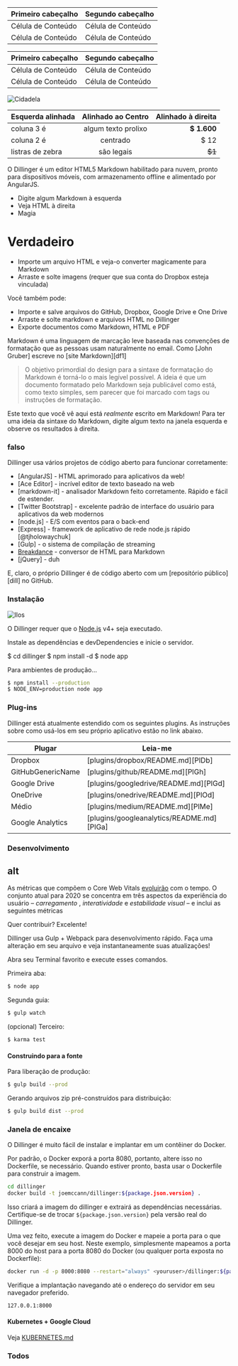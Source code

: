 Primeiro cabeçalho | Segundo cabeçalho
--- | ---
Célula de Conteúdo | Célula de Conteúdo
Célula de Conteúdo | Célula de Conteúdo

Primeiro cabeçalho | Segundo cabeçalho
--- | ---
Célula de Conteúdo | Célula de Conteúdo
Célula de Conteúdo | Célula de Conteúdo

![Cidadela](https://vignette.wikia.nocookie.net/masseffect/images/d/d7/MassEffect2Citadel.jpg/revision/latest?cb=20100721191415)

Esquerda alinhada | Alinhado ao Centro | Alinhado à direita
:-- | :-: | --:
coluna 3 é | algum texto prolixo | **$ 1.600**
coluna 2 é | centrado | $ 12
listras de zebra | são legais | ~~$1~~

O Dillinger é um editor HTML5 Markdown habilitado para nuvem, pronto para dispositivos móveis, com armazenamento offline e alimentado por AngularJS.

- Digite algum Markdown à esquerda
- Veja HTML à direita
- Magia

# Verdadeiro

- Importe um arquivo HTML e veja-o converter magicamente para Markdown
- Arraste e solte imagens (requer que sua conta do Dropbox esteja vinculada)

Você também pode:

- Importe e salve arquivos do GitHub, Dropbox, Google Drive e One Drive
- Arraste e solte markdown e arquivos HTML no Dillinger
- Exporte documentos como Markdown, HTML e PDF

Markdown é uma linguagem de marcação leve baseada nas convenções de formatação que as pessoas usam naturalmente no email. Como [John Gruber] escreve no [site Markdown][df1]

> O objetivo primordial do design para a sintaxe de formatação do Markdown é torná-lo o mais legível possível. A ideia é que um documento formatado pelo Markdown seja publicável como está, como texto simples, sem parecer que foi marcado com tags ou instruções de formatação.

Este texto que você vê aqui está *realmente* escrito em Markdown! Para ter uma ideia da sintaxe do Markdown, digite algum texto na janela esquerda e observe os resultados à direita.

### falso

Dillinger usa vários projetos de código aberto para funcionar corretamente:

- [AngularJS] - HTML aprimorado para aplicativos da web!
- [Ace Editor] - incrível editor de texto baseado na web
- [markdown-it] - analisador Markdown feito corretamente. Rápido e fácil de estender.
- [Twitter Bootstrap] - excelente padrão de interface do usuário para aplicativos da web modernos
- [node.js] - E/S com eventos para o back-end
- [Express] - framework de aplicativo de rede node.js rápido [@tjholowaychuk]
- [Gulp] - o sistema de compilação de streaming
- [Breakdance](https://breakdance.github.io/breakdance/) - conversor de HTML para Markdown
- [jQuery] - duh

E, claro, o próprio Dillinger é de código aberto com um [repositório público][dill] no GitHub.

### Instalação

![Ilos](https://lh3.googleusercontent.com/proxy/DDV8a7sLIWurhJtW8Ego9bq-JlwpfFFoR0tkLJQKKYXEXoWHB6ZUP5jGKD2VcYt3z1QVsgcn6L3GoU1ns8m9fvi3U51GzddA70ZUMHgzHvjl4-i7YOJY9cShBPrfjUhMQhxaJ97WFBp612XmjMXVGypfGkiBarN4PWxhiHkiYYNW7HGbtTpOcyt9GQ4Q23C2noxLTWFXZMcQZhRpQA_qzu2n6_H6CPViBnhSHpEl4JZAPaGCSJqgZg)

O Dillinger requer que o [Node.js](https://nodejs.org/) v4+ seja executado.

Instale as dependências e devDependencies e inicie o servidor.

$ cd dillinger
$ npm install -d
$ node app

Para ambientes de produção...

```sh
$ npm install --production
$ NODE_ENV=production node app
```

### Plug-ins

Dillinger está atualmente estendido com os seguintes plugins. As instruções sobre como usá-los em seu próprio aplicativo estão no link abaixo.

Plugar | Leia-me
--- | ---
Dropbox | [plugins/dropbox/README.md][PlDb]
GitHubGenericName | [plugins/github/README.md][PlGh]
Google Drive | [plugins/googledrive/README.md][PlGd]
OneDrive | [plugins/onedrive/README.md][PlOd]
Médio | [plugins/medium/README.md][PlMe]
Google Analytics | [plugins/googleanalytics/README.md][PlGa]

### Desenvolvimento

## alt

As métricas que compõem o Core Web Vitals [evoluirão](#evolving-web-vitals) com o tempo. O conjunto atual para 2020 se concentra em três aspectos da experiência do usuário – *carregamento* , *interatividade* e *estabilidade visual* – e inclui as seguintes métricas

Quer contribuir? Excelente!

Dillinger usa Gulp + Webpack para desenvolvimento rápido. Faça uma alteração em seu arquivo e veja instantaneamente suas atualizações!

Abra seu Terminal favorito e execute esses comandos.

Primeira aba:

```sh
$ node app
```

Segunda guia:

```sh
$ gulp watch
```

(opcional) Terceiro:

```sh
$ karma test
```

#### Construindo para a fonte

Para liberação de produção:

```sh
$ gulp build --prod
```

Gerando arquivos zip pré-construídos para distribuição:

```sh
$ gulp build dist --prod
```

### Janela de encaixe

O Dillinger é muito fácil de instalar e implantar em um contêiner do Docker.

Por padrão, o Docker exporá a porta 8080, portanto, altere isso no Dockerfile, se necessário. Quando estiver pronto, basta usar o Dockerfile para construir a imagem.

```sh
cd dillinger
docker build -t joemccann/dillinger:${package.json.version} .
```

Isso criará a imagem do dillinger e extrairá as dependências necessárias. Certifique-se de trocar `${package.json.version}` pela versão real do Dillinger.

Uma vez feito, execute a imagem do Docker e mapeie a porta para o que você desejar em seu host. Neste exemplo, simplesmente mapeamos a porta 8000 do host para a porta 8080 do Docker (ou qualquer porta exposta no Dockerfile):

```sh
docker run -d -p 8000:8080 --restart="always" <youruser>/dillinger:${package.json.version}
```

Verifique a implantação navegando até o endereço do servidor em seu navegador preferido.

```sh
127.0.0.1:8000
```

#### Kubernetes + Google Cloud

Veja [KUBERNETES.md](https://github.com/joemccann/dillinger/blob/master/KUBERNETES.md)

### Todos
